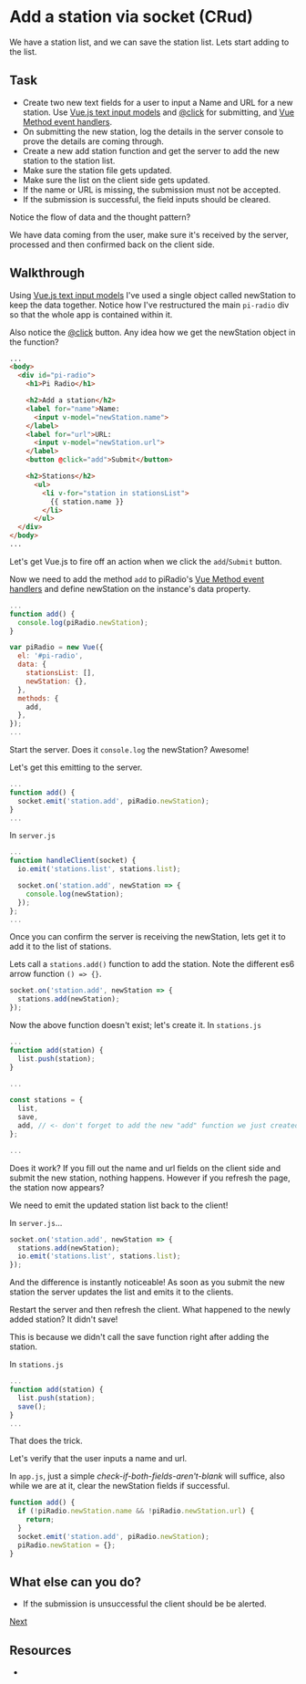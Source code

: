 # Add a station via socket (CRud)

We have a station list, and we can save the station list. Lets start adding to the list.

## Task

- Create two new text fields for a user to input a Name and URL for a new station. Use [Vue.js text input models](https://vuejs.org/v2/guide/forms.html#Text) and [@click](https://vuejs.org/v2/guide/syntax.html#v-on-Shorthand) for submitting, and [Vue Method event handlers](https://vuejs.org/v2/guide/events.html#Method-Event-Handlers).
- On submitting the new station, log the details in the server console to prove the details are coming through.
- Create a new add station function and get the server to add the new station to the station list.
- Make sure the station file gets updated.
- Make sure the list on the client side gets updated.
- If the name or URL is missing, the submission must not be accepted.
- If the submission is successful, the field inputs should be cleared.

Notice the flow of data and the thought pattern?

We have data coming from the user, make sure it's received by the server, processed and then confirmed back on the client side.

## Walkthrough

Using [Vue.js text input models](https://vuejs.org/v2/guide/forms.html#Text) I've used a single object called newStation to keep the data together. Notice how I've restructured the main `pi-radio` div so that the whole app is contained within it.

Also notice the [@click](https://vuejs.org/v2/guide/syntax.html#v-on-Shorthand) button. Any idea how we get the newStation object in the function?

```html
...
<body>
  <div id="pi-radio">
    <h1>Pi Radio</h1>

    <h2>Add a station</h2>
    <label for="name">Name:
      <input v-model="newStation.name">
    </label>
    <label for="url">URL:
      <input v-model="newStation.url">
    </label>
    <button @click="add">Submit</button>

    <h2>Stations</h2>
      <ul>
        <li v-for="station in stationsList">
          {{ station.name }}
        </li>
      </ul>
  </div>
</body>
...
```

Let's get Vue.js to fire off an action when we click the `add`/`Submit` button.

Now we need to add the method `add` to piRadio's [Vue Method event handlers](https://vuejs.org/v2/guide/events.html#Method-Event-Handlers) and define newStation on the instance's data property.

```js
...
function add() {
  console.log(piRadio.newStation);
}

var piRadio = new Vue({
  el: '#pi-radio',
  data: {
    stationsList: [],
    newStation: {},
  },
  methods: {
    add,
  },
});
...
```

Start the server. Does it `console.log` the newStation? Awesome!

Let's get this emitting to the server.

```js
...
function add() {
  socket.emit('station.add', piRadio.newStation);
}
...
```

In `server.js`

```js
...
function handleClient(socket) {
  io.emit('stations.list', stations.list);

  socket.on('station.add', newStation => {
    console.log(newStation);
  });
};
...
```

Once you can confirm the server is receiving the newStation, lets get it to add it to the list of stations.

Lets call a `stations.add()` function to add the station. Note the different es6 arrow function `() => {}`.

```js
socket.on('station.add', newStation => {
  stations.add(newStation);
});
```

Now the above function doesn't exist; let's create it. In `stations.js`

```js
...
function add(station) {
  list.push(station);
}

...

const stations = {
  list,
  save,
  add, // <- don't forget to add the new "add" function we just created!
};

...
```

Does it work? If you fill out the name and url fields on the client side and submit the new station, nothing happens. However if you refresh the page, the station now appears?

We need to emit the updated station list back to the client!

In `server.js`...

```js
socket.on('station.add', newStation => {
  stations.add(newStation);
  io.emit('stations.list', stations.list);
});
```

And the difference is instantly noticeable! As soon as you submit the new station the server updates the list and emits it to the clients.

Restart the server and then refresh the client. What happened to the newly added station? It didn't save!

This is because we didn't call the save function right after adding the station.

In `stations.js`

```js
...
function add(station) {
  list.push(station);
  save();
}
...
```

That does the trick.

Let's verify that the user inputs a name and url.

In `app.js`, just a simple *check-if-both-fields-aren't-blank* will suffice, also while we are at it, clear the newStation fields if successful.

```js
function add() {
  if (!piRadio.newStation.name && !piRadio.newStation.url) {
    return;
  }
  socket.emit('station.add', piRadio.newStation);
  piRadio.newStation = {};
}
```

## What else can you do?

- If the submission is unsuccessful the client should be be alerted.

[Next](#)

## Resources

* []()
